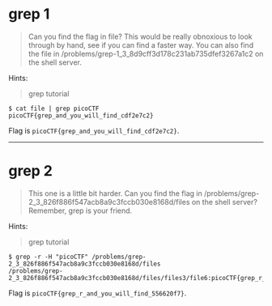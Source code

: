 # grep 1

> Can you find the flag in file? This would be really obnoxious to look through by hand, see if you can find a faster way. You can also find the file in /problems/grep-1_3_8d9cff3d178c231ab735dfef3267a1c2 on the shell server. 

Hints:

> grep tutorial

```
$ cat file | grep picoCTF
picoCTF{grep_and_you_will_find_cdf2e7c2}
```

Flag is `picoCTF{grep_and_you_will_find_cdf2e7c2}`.

---

# grep 2

> This one is a little bit harder. Can you find the flag in /problems/grep-2_3_826f886f547acb8a9c3fccb030e8168d/files on the shell server? Remember, grep is your friend. 

Hints:

> grep tutorial

```
$ grep -r -H "picoCTF" /problems/grep-2_3_826f886f547acb8a9c3fccb030e8168d/files
/problems/grep-2_3_826f886f547acb8a9c3fccb030e8168d/files/files3/file6:picoCTF{grep_r_and_you_will_find_556620f7}
```

Flag is `picoCTF{grep_r_and_you_will_find_556620f7}`.